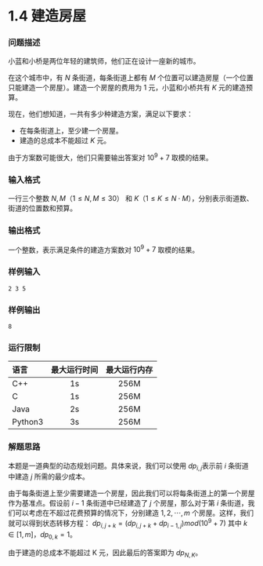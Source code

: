 # 1.4 建造房屋

### 问题描述

小蓝和小桥是两位年轻的建筑师，他们正在设计一座新的城市。

在这个城市中，有 $N$ 条街道，每条街道上都有 $M$ 个位置可以建造房屋（一个位置只能建造一个房屋）。建造一个房屋的费用为 $1$ 元，小蓝和小桥共有 $K$ 元的建造预算。

现在，他们想知道，一共有多少种建造方案，满足以下要求：

* 在每条街道上，至少建一个房屋。
* 建造的总成本不能超过 $K$ 元。

由于方案数可能很大，他们只需要输出答案对 $10^9+7$ 取模的结果。

### 输入格式

一行三个整数 $N,M（1≤N,M≤30）$ 和 $K（1≤K≤N⋅M）$，分别表示街道数、街道的位置数和预算。

### 输出格式

一个整数，表示满足条件的建造方案数对 $10^9+7$ 取模的结果。

### 样例输入

```
2 3 5
```

### 样例输出

```
8
```

### 运行限制

| 语言      | 最大运行时间 | 最大运行内存 |
| :------ | :----: | :----: |
| C++     |   1s   |  256M  |
| C       |   1s   |  256M  |
| Java    |   2s   |  256M  |
| Python3 |   3s   |  256M  |

### 解题思路

本题是一道典型的动态规划问题。具体来说，我们可以使用 $dp_{i,j}$​ 表示前 $i$ 条街道中建造 $j$ 所需的最少成本。

由于每条街道上至少需要建造一个房屋，因此我们可以将每条街道上的第一个房屋作为基准点。假设前 $i−1$ 条街道中已经建造了 $j$ 个房屋，那么对于第 $i$ 条街道，我们可以考虑在不超过花费预算的情况下，分别建造 $1,2,⋯,m$ 个房屋。这样，我们就可以得到状态转移方程： $dp_{i,j+k}​=(dp_{i,j+k}​+dp_{i−1,j}​)mod(10^9+7)$ 其中 $k∈[1,m]，dp_{0,k}​=1$。

由于建造的总成本不能超过 K 元，因此最后的答案即为 $dp_{N,K}$​。